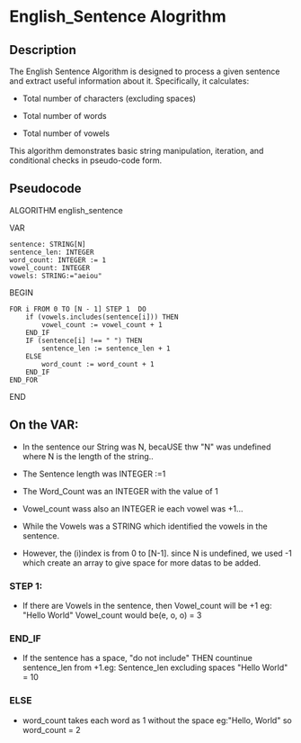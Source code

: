 # English_Sentence Alogrithm

## Description

The English Sentence Algorithm is designed to process a given sentence and extract useful information about it. Specifically, it calculates:

- Total number of characters (excluding spaces)

- Total number of words

- Total number of vowels

This algorithm demonstrates basic string manipulation, iteration, and conditional checks in pseudo-code form.

## Pseudocode

ALGORITHM english_sentence

VAR

    sentence: STRING[N]
    sentence_len: INTEGER
    word_count: INTEGER := 1
    vowel_count: INTEGER
    vowels: STRING:="aeiou"

BEGIN

    FOR i FROM 0 TO [N - 1] STEP 1  DO
        if (vowels.includes(sentence[i])) THEN
            vowel_count := vowel_count + 1
        END_IF
        IF (sentence[i] !== " ") THEN
            sentence_len := sentence_len + 1
        ELSE
            word_count := word_count + 1
        END_IF
    END_FOR

END

## On the VAR:

- In the sentence our String was N, becaUSE thw "N" was undefined where N is the length of the string..

- The Sentence length was INTEGER :=1

- The Word_Count was an INTEGER with the value of 1

- Vowel_count wass also an INTEGER ie each vowel was +1...

- While the Vowels was a STRING which identified the vowels in the sentence.

- However, the (i)index is from 0 to [N-1]. since N is undefined, we used -1 which create an array to give space for more datas to be added.

### STEP 1:

- If there are Vowels in the sentence, then Vowel_count will be +1 eg: "Hello World" Vowel_count would be(e, o, o) = 3

### END_IF

- If the sentence has a space, "do not include" THEN countinue sentence_len from +1.eg: Sentence_len excluding spaces "Hello World" = 10

### ELSE

- word_count takes each word as 1 without the space eg:"Hello, World" so word_count = 2
